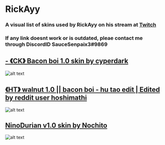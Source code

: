 # RickAyy

### A visual list of skins used by RickAyy on his stream at [Twitch](https://www.twitch.tv/r1ckayy)
### If any link doesnt work or is outdated, pleae contact me through DiscordID SauceSenpaix3#9869

## [- 《CK》 Bacon boi 1.0 skin by cyperdark](https://skins.osuck.net/index.php?newsid=1648)
![alt text](https://media.giphy.com/media/ZcCEYin4QQeqepdvtE/giphy.gif)

## [《HT》 walnut 1.0 || bacon boi - hu tao edit | Edited by reddit user hoshimathi](https://www.reddit.com/r/OsuSkins/comments/lz2jhy/ht_walnut_10_bacon_boi_hu_tao_edit/)
![alt text](https://media.giphy.com/media/gIKTdP2FIp5UEDaH0b/giphy.gif)

## [NinoDurian v1.0 skin by Nochito](https://skins.osuck.net/index.php?newsid=2166)
![alt text](https://media.giphy.com/media/IFVx8Hh92szCnAlxz8/giphy.gif)
